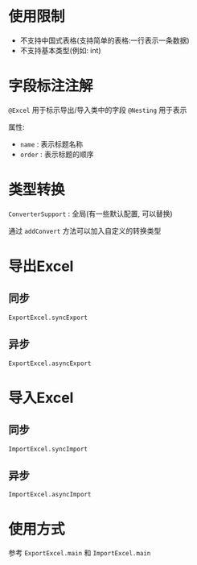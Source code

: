 # 使用限制
- 不支持中国式表格(支持简单的表格:一行表示一条数据)
- 不支持基本类型(例如: int)

# 字段标注注解
`@Excel` 用于标示导出/导入类中的字段
`@Nesting` 用于表示

属性:

- `name` : 表示标题名称
- `order` : 表示标题的顺序

# 类型转换
`ConverterSupport` : 全局(有一些默认配置, 可以替换)

通过 `addConvert` 方法可以加入自定义的转换类型 
# 导出Excel
## 同步
`ExportExcel.syncExport`
## 异步
`ExportExcel.asyncExport`
# 导入Excel

## 同步
`ImportExcel.syncImport`
## 异步
`ImportExcel.asyncImport`
# 使用方式
参考 `ExportExcel.main` 和 `ImportExcel.main`